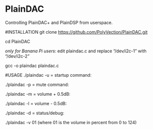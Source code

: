 # PlainDAC
Controlling PlainDAC+ and PlainDSP from userspace.

#INSTALLATION
git clone https://github.com/PolyVection/PlainDAC.git

cd PlainDAC

*only for Banana Pi users*: 
edit plaindac.c and replace “/dev/i2c-1” with “/dev/i2c-2”

gcc -o plaindac plaindac.c

#USAGE
./plaindac -u = startup command:    

./plaindac -p = mute command:       

./plaindac -m = volume + 0.5dB:     

./plaindac -l = volume - 0.5dB:     

./plaindac -d = status/debug:       

./plaindac -v 01 (where 01 is the volume in percent from 0 to 124) 
